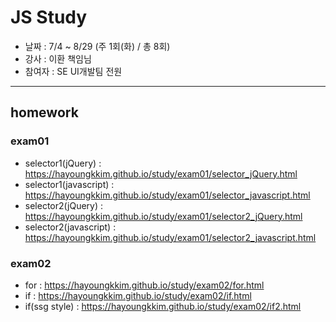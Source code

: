 # JS Study

- 날짜 : 7/4 ~ 8/29 (주 1회(화) / 총 8회)
- 강사 : 이환 책임님
- 참여자 : SE UI개발팀 전원

----

## homework

### exam01

- selector1(jQuery) : https://hayoungkkim.github.io/study/exam01/selector_jQuery.html
- selector1(javascript) : https://hayoungkkim.github.io/study/exam01/selector_javascript.html
- selector2(jQuery) : https://hayoungkkim.github.io/study/exam01/selector2_jQuery.html
- selector2(javascript) : https://hayoungkkim.github.io/study/exam01/selector2_javascript.html

### exam02
- for : https://hayoungkkim.github.io/study/exam02/for.html
- if : https://hayoungkkim.github.io/study/exam02/if.html
- if(ssg style) : https://hayoungkkim.github.io/study/exam02/if2.html
